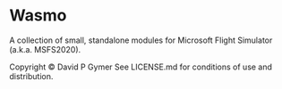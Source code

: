 # Wasmo

A collection of small, standalone modules for Microsoft Flight Simulator (a.k.a. MSFS2020).

Copyright © David P Gymer
See LICENSE.md for conditions of use and distribution.
